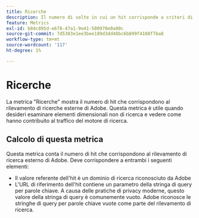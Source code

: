 ```yaml
---
title: Ricerche
description: Il numero di volte in cui un hit corrisponde a criteri di ricerca esterni.
feature: Metrics
exl-id: b84c895d-e678-47a1-9e41-500970e0a80c
source-git-commit: 7d5383e1ee3bee189d3dd48bc6b899f4108f7ba8
workflow-type: tm+mt
source-wordcount: '117'
ht-degree: 1%

---
```


# Ricerche

La metrica &quot;Ricerche&quot; mostra il numero di hit che corrispondono al rilevamento di ricerche esterne di Adobe. Questa metrica è utile quando desideri esaminare elementi dimensionali non di ricerca e vedere come hanno contribuito al traffico del motore di ricerca.

## Calcolo di questa metrica

Questa metrica conta il numero di hit che corrispondono al rilevamento di ricerca esterno di Adobe. Deve corrispondere a entrambi i seguenti elementi:

* Il valore referente dell&#39;hit è un dominio di ricerca riconosciuto da Adobe
* L&#39;URL di riferimento dell&#39;hit contiene un parametro della stringa di query per parole chiave. A causa delle pratiche di privacy moderne, questo valore della stringa di query è comunemente vuoto. Adobe riconosce le stringhe di query per parole chiave vuote come parte del rilevamento di ricerca.
